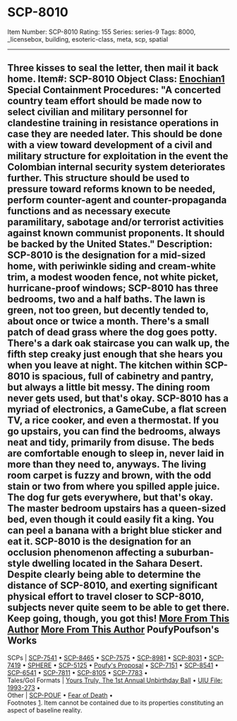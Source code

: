 # SCP-8010
Item Number: SCP-8010
Rating: 155
Series: series-9
Tags: 8000, _licensebox, building, esoteric-class, meta, scp, spatial

---

Three kisses to seal the letter, then mail it back home.
**Item#:** SCP-8010
**Object Class:** [Enochian](https://scp-wiki.wikidot.com/esoteric-classes-complete-list)[1](javascript:;)
**Special Containment Procedures:** "A concerted country team effort should be made now to select civilian and military personnel for clandestine training in resistance operations in case they are needed later. This should be done with a view toward development of a civil and military structure for exploitation in the event the Colombian internal security system deteriorates further. This structure should be used to pressure toward reforms known to be needed, perform counter-agent and counter-propaganda functions and as necessary execute paramilitary, sabotage and/or terrorist activities against known communist proponents. It should be backed by the United States."
**Description:** SCP-8010 is the designation for a mid-sized home, with periwinkle siding and cream-white trim, a modest wooden fence, not white picket, hurricane-proof windows; SCP-8010 has three bedrooms, two and a half baths. The lawn is green, not too green, but decently tended to, about once or twice a month. There's a small patch of dead grass where the dog goes potty. There's a dark oak staircase you can walk up, the fifth step creaky just enough that she hears you when you leave at night. The kitchen within SCP-8010 is spacious, full of cabinetry and pantry, but always a little bit messy. The dining room never gets used, but that's okay. SCP-8010 has a myriad of electronics, a GameCube, a flat screen TV, a rice cooker, and even a thermostat. If you go upstairs, you can find the bedrooms, always neat and tidy, primarily from disuse. The beds are comfortable enough to sleep in, never laid in more than they need to, anyways. The living room carpet is fuzzy and brown, with the odd stain or two from where you spilled apple juice. The dog fur gets everywhere, but that's okay. The master bedroom upstairs has a queen-sized bed, even though it could easily fit a king. You can peel a banana with a bright blue sticker and eat it.
SCP-8010 is the designation for an occlusion phenomenon affecting a suburban-style dwelling located in the Sahara Desert. Despite clearly being able to determine the distance of SCP-8010, and exerting significant physical effort to travel closer to SCP-8010, subjects never quite seem to be able to get there. Keep going, though, you got this!
[More From This Author](javascript:;)
[More From This Author](javascript:;)
PoufyPoufson's Works  
---  
SCPs |  [SCP-7541](/scp-7541) • [SCP-8465](/scp-8465) • [SCP-7575](/scp-7575) • [SCP-8981](/scp-8981) • [SCP-8031](/scp-8031) • [SCP-7419](/scp-7419) • [SPHERE](/scp-7793) • [SCP-5125](/scp-5125) • [Poufy's Proposal](/poufys-proposal) • [SCP-7151](/scp-7151) • [SCP-8541](/scp-8541) • [SCP-6541](/scp-6541) • [SCP-7811](/scp-7811) • [SCP-8105](/scp-8105) • [SCP-7783](/scp-7783) •  
Tales/GoI Formats |  [Yours Truly, The 1st Annual Unbirthday Ball](/yourstrulyfirstunbirthdayball) • [UIU File: 1993-273](/uiu-file-1993-273) •  
Other |  [SCP-POUF](/poufypoufson) • [Fear of Death](/art:fear-of-death) •  
Footnotes
[1](javascript:;). Item cannot be contained due to its properties constituting an aspect of baseline reality.